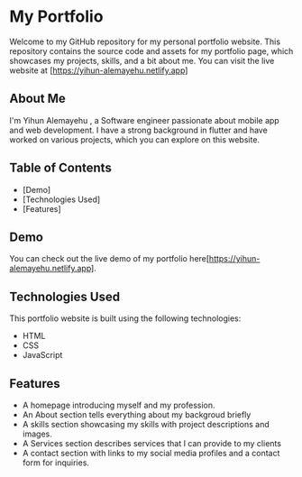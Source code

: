 # My Portfolio

Welcome to my GitHub repository for my personal portfolio website. This repository contains the source code and assets for my portfolio page, which showcases my projects, 
skills, and a bit about me. You can visit the live website at [https://yihun-alemayehu.netlify.app]

## About Me

I'm Yihun Alemayehu , a Software engineer passionate about mobile app and web development. I have a strong background in flutter and have worked on various projects, 
which you can explore on this website.

## Table of Contents

- [Demo]
- [Technologies Used]
- [Features]


## Demo

You can check out the live demo of my portfolio here[https://yihun-alemayehu.netlify.app].

## Technologies Used

This portfolio website is built using the following technologies:

- HTML
- CSS
- JavaScript


## Features

- A homepage introducing myself and my profession.
- An About section tells everything about my backgroud briefly 
- A skills section showcasing my skills with project descriptions and images.
- A Services section describes services that I can provide to my clients
- A contact section with links to my social media profiles and a contact form for inquiries.
